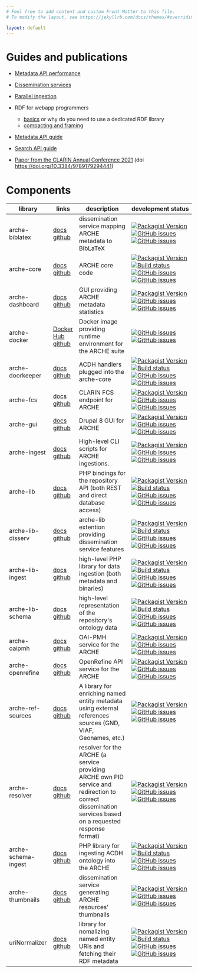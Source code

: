 ```yaml
---
# Feel free to add content and custom Front Matter to this file.
# To modify the layout, see https://jekyllrb.com/docs/themes/#overriding-theme-defaults

layout: default
---
```


# Guides and publications

* [Metadata API performance](aux/metadata_api_performance.html)
* [Dissemination services](aux/dissemination_services.html)
* [Parallel ingestion](aux/parallel_ingestion.html)
* RDF for webapp programmers
  * [basics](aux/rdf_basics.html) or why do you need to use a dedicated RDF library
  * [compacting and framing](aux/rdf_compacting_and_framing.html)
* [Metadata API guide](aux/metadata_api_for_programmers.html)
* [Search API guide](aux/search_api_for_programmers.html)

* [Paper from the CLARIN Annual Conference 2021](https://ecp.ep.liu.se/index.php/clarin/article/view/428/386)
  (doi https://doi.org/10.3384/9789179294441)

# Components

| library | links | description | development&nbsp;status |
|---------|-------|-------------|--------|
| arche-biblatex | [docs](devdocs/namespaces/acdhoeaw-arche-biblatex.html)<br/>[github](https://github.com/acdh-oeaw/arche-biblatex) | dissemination service mapping ARCHE metadata to BibLaTeX | [![Packagist Version](https://img.shields.io/packagist/v/acdh-oeaw/arche-biblatex?include_prereleases)](https://github.com/acdh-oeaw/arche-biblatex/releases)<br/>[![GitHub issues](https://img.shields.io/github/issues-raw/acdh-oeaw/arche-biblatex/bug)](https://github.com/acdh-oeaw/arche-biblatex/issues)<br/>[![GitHub issues](https://img.shields.io/github/issues-raw/acdh-oeaw/arche-biblatex/enhancement)](https://github.com/acdh-oeaw/arche-biblatex/issues) |
| arche-core | [docs](devdocs/namespaces/acdhoeaw-arche-core.html)<br/>[github](https://github.com/acdh-oeaw/arche-core) | ARCHE core code | [![Packagist Version](https://img.shields.io/packagist/v/acdh-oeaw/arche-core?include_prereleases)](https://github.com/acdh-oeaw/arche-core/releases)<br/>[![Build status](https://github.com/acdh-oeaw/arche-core/workflows/phpunit/badge.svg?branch=master)](https://github.com/acdh-oeaw/arche-core/actions)<br/>[![GitHub issues](https://img.shields.io/github/issues-raw/acdh-oeaw/arche-core/bug)](https://github.com/acdh-oeaw/arche-core/issues)<br/>[![GitHub issues](https://img.shields.io/github/issues-raw/acdh-oeaw/arche-core/enhancement)](https://github.com/acdh-oeaw/arche-core/issues) |
| arche-dashboard | [docs](devdocs/namespaces/drupal-arche-dashboard.html)<br/>[github](https://github.com/acdh-oeaw/arche-dashboard) | GUI providing ARCHE metadata statistics | [![Packagist Version](https://img.shields.io/packagist/v/acdh-oeaw/arche-dashboard?include_prereleases)](https://github.com/acdh-oeaw/arche-dashboard/releases)<br/>[![GitHub issues](https://img.shields.io/github/issues-raw/acdh-oeaw/arche-dashboard/enhancement)](https://github.com/acdh-oeaw/arche-dashboard/issues)<br/>[![GitHub issues](https://img.shields.io/github/issues-raw/acdh-oeaw/arche-dashboard/bug)](https://github.com/acdh-oeaw/arche-dashboard/issues) |
| arche-docker | [Docker Hub](https://hub.docker.com/r/acdhch/arche)<br/>[github](https://github.com/acdh-oeaw/arche-docker) | Docker image providing runtime environment for the ARCHE suite | [![GitHub issues](https://img.shields.io/github/issues-raw/acdh-oeaw/arche-dashboard/enhancement)](https://github.com/acdh-oeaw/arche-dashboard/issues)<br/>[![GitHub issues](https://img.shields.io/github/issues-raw/acdh-oeaw/arche-dashboard/bug)](https://github.com/acdh-oeaw/arche-dashboard/issues) |
| arche-doorkeeper | [docs](devdocs/namespaces/acdhoeaw-arche-doorkeeper.html)<br/>[github](https://github.com/acdh-oeaw/arche-doorkeeper) | ACDH handlers plugged into the arche-core | [![Packagist Version](https://img.shields.io/packagist/v/acdh-oeaw/arche-doorkeeper?include_prereleases)](https://github.com/acdh-oeaw/arche-doorkeeper/releases)<br/>[![Build status](https://github.com/acdh-oeaw/arche-doorkeeper/workflows/phpunit/badge.svg?branch=master)](https://github.com/acdh-oeaw/arche-doorkeeper/actions)<br/>[![GitHub issues](https://img.shields.io/github/issues-raw/acdh-oeaw/arche-doorkeeper/bug)](https://github.com/acdh-oeaw/arche-doorkeeper/issues)<br/>[![GitHub issues](https://img.shields.io/github/issues-raw/acdh-oeaw/arche-doorkeeper/enhancement)](https://github.com/acdh-oeaw/arche-doorkeeper/issues) |
| arche-fcs | [docs](devdocs/namespaces/acdhoeaw-arche-fcs.html)<br/>[github](https://github.com/acdh-oeaw/arche-fcs) | CLARIN FCS endpoint for ARCHE | [![Packagist Version](https://img.shields.io/packagist/v/acdh-oeaw/arche-fcs?include_prereleases)](https://github.com/acdh-oeaw/arche-fcs/releases)<br/>[![GitHub issues](https://img.shields.io/github/issues-raw/acdh-oeaw/arche-fcs/bug)](https://github.com/acdh-oeaw/arche-fcs/issues)<br/>[![GitHub issues](https://img.shields.io/github/issues-raw/acdh-oeaw/arche-fcs/enhancement)](https://github.com/acdh-oeaw/arche-fcs/issues) |
| arche-gui | [docs](devdocs/namespaces/drupal-acdh-repo-gui.html)<br/>[github](https://github.com/acdh-oeaw/arche-gui) | Drupal 8 GUI for ARCHE | [![Packagist Version](https://img.shields.io/packagist/v/acdh-oeaw/arche-gui?include_prereleases)](https://github.com/acdh-oeaw/arche-gui/releases)<br/>[![GitHub issues](https://img.shields.io/github/issues-raw/acdh-oeaw/arche-gui/bug)](https://github.com/acdh-oeaw/arche-gui/issues)<br/>[![GitHub issues](https://img.shields.io/github/issues-raw/acdh-oeaw/arche-gui/enhancement)](https://github.com/acdh-oeaw/arche-gui/issues) |
| arche-ingest | [docs](https://github.com/acdh-oeaw/arche-ingest)<br/>[github](https://github.com/acdh-oeaw/arche-ingest) | High-level CLI scripts for ARCHE ingestions. | [![Packagist Version](https://img.shields.io/packagist/v/acdh-oeaw/acdh-oeaw/arche-ingest?include_prereleases)](https://github.com/acdh-oeaw/acdh-oeaw/arche-ingest/releases)<br/>[![GitHub issues](https://img.shields.io/github/issues-raw/acdh-oeaw/arche-ingest/bug)](https://github.com/acdh-oeaw/arche-ingest/issues)<br/>[![GitHub issues](https://img.shields.io/github/issues-raw/acdh-oeaw/arche-ingest/enhancement)](https://github.com/acdh-oeaw/arche-ingest/issues) |
| arche-lib | [docs](devdocs/namespaces/acdhoeaw-arche-lib.html)<br/>[github](https://github.com/acdh-oeaw/arche-lib) | PHP bindings for the repository API (both REST and direct database access) | [![Packagist Version](https://img.shields.io/packagist/v/acdh-oeaw/arche-lib?include_prereleases)](https://github.com/acdh-oeaw/arche-lib/releases)<br/>[![Build status](https://github.com/acdh-oeaw/arche-lib/workflows/phpunit/badge.svg?branch=master)](https://github.com/acdh-oeaw/arche-lib/actions)<br/>[![GitHub issues](https://img.shields.io/github/issues-raw/acdh-oeaw/arche-lib/bug)](https://github.com/acdh-oeaw/arche-lib/issues)<br/>[![GitHub issues](https://img.shields.io/github/issues-raw/acdh-oeaw/arche-lib/enhancement)](https://github.com/acdh-oeaw/arche-lib/issues) |
| arche-lib-disserv | [docs](devdocs/namespaces/acdhoeaw-arche-lib-disserv.html)<br/>[github](https://github.com/acdh-oeaw/arche-lib-disserv) | arche-lib extention providing dissemination service features | [![Packagist Version](https://img.shields.io/packagist/v/acdh-oeaw/arche-lib-disserv?include_prereleases)](https://github.com/acdh-oeaw/arche-lib-disserv/releases)<br/>[![Build status](https://github.com/acdh-oeaw/arche-lib-disserv/workflows/phpunit/badge.svg?branch=master)](https://github.com/acdh-oeaw/arche-lib-disserv/actions)<br/>[![GitHub issues](https://img.shields.io/github/issues-raw/acdh-oeaw/arche-lib-disserv/bug)](https://github.com/acdh-oeaw/arche-lib-disserv/issues)<br/>[![GitHub issues](https://img.shields.io/github/issues-raw/acdh-oeaw/arche-lib-disserv/enhancement)](https://github.com/acdh-oeaw/arche-lib-disserv/issues) |
| arche-lib-ingest | [docs](devdocs/namespaces/acdhoeaw-arche-lib-ingest.html)<br/>[github](https://github.com/acdh-oeaw/arche-lib-ingest) | high-level PHP library for data ingestion (both metadata and binaries) | [![Packagist Version](https://img.shields.io/packagist/v/acdh-oeaw/arche-lib-ingest?include_prereleases)](https://github.com/acdh-oeaw/arche-lib-ingest/releases)<br/>[![Build status](https://github.com/acdh-oeaw/arche-lib-ingest/workflows/phpunit/badge.svg?branch=master)](https://github.com/acdh-oeaw/arche-lib-ingest/actions)<br/>[![GitHub issues](https://img.shields.io/github/issues-raw/acdh-oeaw/arche-lib-ingest/bug)](https://github.com/acdh-oeaw/arche-lib-ingest/issues)<br/>[![GitHub issues](https://img.shields.io/github/issues-raw/acdh-oeaw/arche-lib-ingest/enhancement)](https://github.com/acdh-oeaw/arche-lib-ingest/issues) |
| arche-lib-schema | [docs](devdocs/namespaces/acdhoeaw-arche-lib-schema.html)<br/>[github](https://github.com/acdh-oeaw/arche-lib-schema) | high-level representation of the repository's ontology data | [![Packagist Version](https://img.shields.io/packagist/v/acdh-oeaw/arche-lib-schema?include_prereleases)](https://github.com/acdh-oeaw/arche-lib-schema/releases)<br/>[![Build status](https://github.com/acdh-oeaw/arche-lib-schema/workflows/phpunit/badge.svg?branch=master)](https://github.com/acdh-oeaw/arche-lib-schema/actions)<br/>[![GitHub issues](https://img.shields.io/github/issues-raw/acdh-oeaw/arche-lib-schema/bug)](https://github.com/acdh-oeaw/arche-lib-schema/issues)<br/>[![GitHub issues](https://img.shields.io/github/issues-raw/acdh-oeaw/arche-lib-schema/enhancement)](https://github.com/acdh-oeaw/arche-lib-schema/issues) |
| arche-oaipmh | [docs](devdocs/namespaces/acdhoeaw-arche-oaipmh.html)<br/>[github](https://github.com/acdh-oeaw/arche-oaipmh) | OAI-PMH service for the ARCHE | [![Packagist Version](https://img.shields.io/packagist/v/acdh-oeaw/arche-oaipmh?include_prereleases)](https://github.com/acdh-oeaw/arche-oaipmh/releases)<br/>[![GitHub issues](https://img.shields.io/github/issues-raw/acdh-oeaw/arche-oaipmh/bug)](https://github.com/acdh-oeaw/arche-oaipmh/issues)<br/>[![GitHub issues](https://img.shields.io/github/issues-raw/acdh-oeaw/arche-oaipmh/enhancement)](https://github.com/acdh-oeaw/arche-oaipmh/issues) |
| arche-openrefine | [docs](devdocs/namespaces/acdhoeaw-arche-openrefine.html)<br/>[github](https://github.com/acdh-oeaw/arche-openrefine) | OpenRefine API service for the ARCHE | [![Packagist Version](https://img.shields.io/packagist/v/acdh-oeaw/arche-openrefine?include_prereleases)](https://github.com/acdh-oeaw/arche-openrefine/releases)<br/>[![GitHub issues](https://img.shields.io/github/issues-raw/acdh-oeaw/arche-openrefine/bug)](https://github.com/acdh-oeaw/arche-openrefine/issues)<br/>[![GitHub issues](https://img.shields.io/github/issues-raw/acdh-oeaw/arche-openrefine/enhancement)](https://github.com/acdh-oeaw/arche-openrefine/issues) |
| arche-ref-sources | [docs](devdocs/namespaces/acdhoeaw-arche-refsources.html)<br/>[github](https://github.com/acdh-oeaw/arche-ref-sources) | A library for enriching named entity metadata using external references sources (GND, VIAF, Geonames, etc.) | [![Packagist Version](https://img.shields.io/packagist/v/acdh-oeaw/arche-ref-sources?include_prereleases)](https://github.com/acdh-oeaw/arche-ref-sources/releases)<br/>[![GitHub issues](https://img.shields.io/github/issues-raw/acdh-oeaw/arche-ref-sources/bug)](https://github.com/acdh-oeaw/arche-ref-sources/issues)<br/>[![GitHub issues](https://img.shields.io/github/issues-raw/acdh-oeaw/arche-ref-sources/enhancement)](https://github.com/acdh-oeaw/arche-ref-sources/issues) |
| arche-resolver | [docs](devdocs/namespaces/acdhoeaw-arche-resolver.html)<br/>[github](https://github.com/acdh-oeaw/arche-resolver) | resolver for the ARCHE (a service providing ARCHE own PID service and redirection to correct dissemination services based on a requested response format) | [![Packagist Version](https://img.shields.io/packagist/v/acdh-oeaw/arche-resolver?include_prereleases)](https://github.com/acdh-oeaw/arche-resolver/releases)<br/>[![GitHub issues](https://img.shields.io/github/issues-raw/acdh-oeaw/arche-resolver/bug)](https://github.com/acdh-oeaw/arche-resolver/issues)<br/>[![GitHub issues](https://img.shields.io/github/issues-raw/acdh-oeaw/arche-resolver/enhancement)](https://github.com/acdh-oeaw/arche-resolver/issues) |
| arche-schema-ingest | [docs](devdocs/namespaces/acdhoeaw-arche-schemaimport.html)<br/>[github](https://github.com/acdh-oeaw/arche-schema-ingest) | PHP library for ingesting ACDH ontology into the ARCHE | [![Packagist Version](https://img.shields.io/packagist/v/acdh-oeaw/arche-schema-ingest?include_prereleases)](https://github.com/acdh-oeaw/arche-schema-ingest/releases)<br/>[![Build status](https://github.com/acdh-oeaw/arche-schema-ingest/workflows/phpunit/badge.svg?branch=master)](https://github.com/acdh-oeaw/arche-schema-ingest/actions)<br/>[![GitHub issues](https://img.shields.io/github/issues-raw/acdh-oeaw/arche-schema-ingest/bug)](https://github.com/acdh-oeaw/arche-schema-ingest/issues)<br/>[![GitHub issues](https://img.shields.io/github/issues-raw/acdh-oeaw/arche-schema-ingest/enhancement)](https://github.com/acdh-oeaw/arche-schema-ingest/issues) |
| arche-thumbnails | [docs](devdocs/namespaces/acdhoeaw-arche-thumbnails.html)<br/>[github](https://github.com/acdh-oeaw/arche-thumbnails) | dissemination service generating ARCHE resources' thumbnails | [![Packagist Version](https://img.shields.io/packagist/v/acdh-oeaw/arche-thumbnails?include_prereleases)](https://github.com/acdh-oeaw/arche-thumbnails/releases)<br/>[![GitHub issues](https://img.shields.io/github/issues-raw/acdh-oeaw/arche-thumbnails/bug)](https://github.com/acdh-oeaw/arche-thumbnails/issues)<br/>[![GitHub issues](https://img.shields.io/github/issues-raw/acdh-oeaw/arche-thumbnails/enhancement)](https://github.com/acdh-oeaw/arche-thumbnails/issues) |
| uriNormalizer | [docs](devdocs/classes/acdhOeaw-UriNormalizer.html)<br/>[github](https://github.com/acdh-oeaw/uriNormalizer) | library for nomalizing named entity URIs and fetching their RDF metadata | [![Packagist Version](https://img.shields.io/packagist/v/acdh-oeaw/uri-normalizer?include_prereleases)](https://github.com/acdh-oeaw/uriNormalizer/releases)<br/>[![Build status](https://github.com/acdh-oeaw/uriNormalizer/workflows/phpunit/badge.svg?branch=master)](https://github.com/acdh-oeaw/uriNormalizer/actions)<br/>[![GitHub issues](https://img.shields.io/github/issues-raw/acdh-oeaw/uriNormalizer/bug)](https://github.com/acdh-oeaw/uriNormalizer/issues)<br/>[![GitHub issues](https://img.shields.io/github/issues-raw/acdh-oeaw/uriNormalizer/enhancement)](https://github.com/acdh-oeaw/uriNormalizer/issues) |

